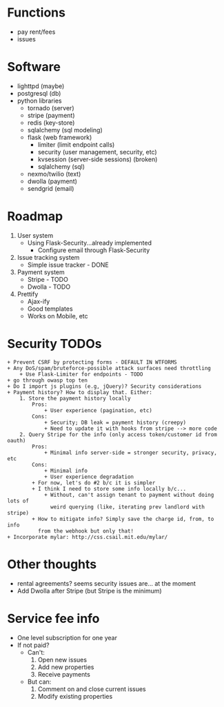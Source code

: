 # Functions
* pay rent/fees
* issues

# Software
* lighttpd (maybe)
* postgresql (db)
* python libraries
    + tornado (server)
    + stripe (payment)
    + redis (key-store)
    + sqlalchemy (sql modeling)
    + flask (web framework)
        + limiter (limit endpoint calls)
        + security (user management, security, etc)
        + kvsession (server-side sessions) (broken)
        + sqlalchemy (sql)
    + nexmo/twilio (text)
    + dwolla (payment)
    + sendgrid (email)

# Roadmap
1. User system
    + Using Flask-Security...already implemented
        + Configure email through Flask-Security
2. Issue tracking system
    + Simple issue tracker - DONE
3. Payment system
    + Stripe - TODO
    + Dwolla - TODO
4. Prettify
    + Ajax-ify
    + Good templates
    + Works on Mobile, etc

# Security TODOs
    + Prevent CSRF by protecting forms - DEFAULT IN WTFORMS
    + Any DoS/spam/bruteforce-possible attack surfaces need throttling
        + Use Flask-Limiter for endpoints - TODO
    + go through owasp top ten
    + Do I import js plugins (e.g, jQuery)? Security considerations
    + Payment history? How to display that. Either:
        1. Store the payment history locally 
            Pros:
                + User experience (pagination, etc)
            Cons:
                + Security; DB leak = payment history (creepy)
                + Need to update it with hooks from stripe --> more code
        2. Query Stripe for the info (only access token/customer id from oauth)
            Pros:
                + Minimal info server-side = stronger security, privacy, etc
            Cons:
                + Minimal info
                + User experience degradation
            + For now, let's do #2 b/c it is simpler
            + I think I need to store some info locally b/c...
                + Without, can't assign tenant to payment without doing lots of
                  weird querying (like, iterating prev landlord with stripe)
            + How to mitigate info? Simply save the charge id, from, to info
              from the webhook but only that!
    + Incorporate mylar: http://css.csail.mit.edu/mylar/

# Other thoughts
+ rental agreements? seems security issues are... at the moment
+ Add Dwolla after Stripe (but Stripe is the minimum)

# Service fee info
+ One level subscription for one year
+ If not paid?
    + Can't:
        1. Open new issues
        2. Add new properties
        3. Receive payments
    + But can:
        1. Comment on and close current issues
        2. Modify existing properties
